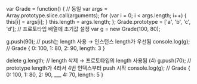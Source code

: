 var Grade = function() {  // 동일
  var args = Array.prototype.slice.call(arguments);
  for (var i = 0; i < args.length; i++) {
    this[i] = args[i];
  }
  this.length = args.length;
};
Grade.prototype = ['a', 'b', 'c', 'd'];  // 프로토타입 배열에 초기값 설정
var g = new Grade(100, 80);

g.push(90);  // push는 length 사용 → 인스턴스 length가 우선됨
console.log(g); // Grade { 0: 100, 1: 80, 2: 90, length: 3 }

delete g.length;  // length 삭제 → 프로토타입의 length 사용됨 (4)
g.push(70);  // prototype length가 4라서 4번 인덱스부터 push 시작
console.log(g); // Grade { 0: 100, 1: 80, 2: 90, ___ 4: 70, length: 5 }
